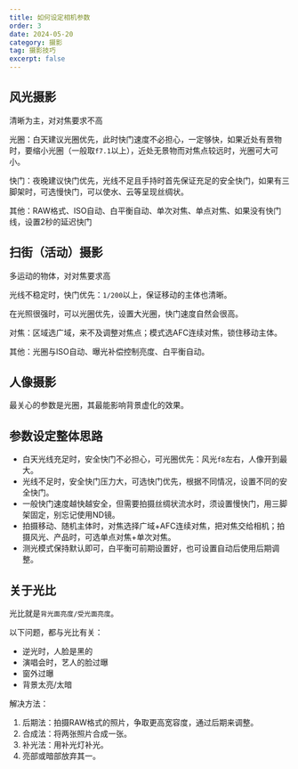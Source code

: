 ```yaml
---
title: 如何设定相机参数
order: 3
date: 2024-05-20
category: 摄影
tag: 摄影技巧
excerpt: false
---
```


## 风光摄影

清晰为主，对对焦要求不高

光圈：白天建议光圈优先，此时快门速度不必担心，一定够快，如果近处有景物时，要缩小光圈（一般取`f7.1`以上），近处无景物而对焦点较远时，光圈可大可小。

快门：夜晚建议快门优先，光线不足且手持时首先保证充足的安全快门，如果有三脚架时，可选慢快门，可以使水、云等呈现丝绸状。

其他：RAW格式、ISO自动、白平衡自动、单次对焦、单点对焦、如果没有快门线，设置2秒的延迟快门

## 扫街（活动）摄影

多运动的物体，对对焦要求高

光线不稳定时，快门优先：`1/200`以上，保证移动的主体也清晰。

在光照很强时，可以光圈优先，设置大光圈，快门速度自然会很高。

对焦：区域选广域，来不及调整对焦点；模式选AFC连续对焦，锁住移动主体。

其他：光圈与ISO自动、曝光补偿控制亮度、白平衡自动。

## 人像摄影

最关心的参数是光圈，其最能影响背景虚化的效果。

## 参数设定整体思路

+ 白天光线充足时，安全快门不必担心，可光圈优先：风光`f8`左右，人像开到最大。
+ 光线不足时，安全快门压力大，可选快门优先，根据不同情况，设置不同的安全快门。
+ 一般快门速度越快越安全，但需要拍摄丝绸状流水时，须设置慢快门，用三脚架固定，别忘记使用ND镜。
+ 拍摄移动、随机主体时，对焦选择广域+AFC连续对焦，把对焦交给相机；拍摄风光、产品时，可选单点对焦+单次对焦。
+ 测光模式保持默认即可，白平衡可前期设置好，也可设置自动后使用后期调整。

## 关于光比

光比就是`背光面亮度/受光面亮度`。

以下问题，都与光比有关：
+ 逆光时，人脸是黑的
+ 演唱会时，艺人的脸过曝
+ 窗外过曝
+ 背景太亮/太暗

解决方法：
1. 后期法：拍摄RAW格式的照片，争取更高宽容度，通过后期来调整。
2. 合成法：将两张照片合成一张。
3. 补光法：用补光灯补光。
4. 亮部或暗部放弃其一。

